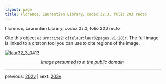 ```yaml
---
layout: page
title: Florence, Laurentian Library, codex 32.3, folio 203 recto
---
```


Florence, Laurentian Library, codex 32.3, folio 203 recto

Cite this object as `urn:cite2:citelaur:laur32pages.v1:203r`.  The full image is linked to a citation tool you can use to cite regions of the image.

[![laur32_3_0413](http://www.homermultitext.org/iipsrv?IIIF=/project/homer/pyramidal/deepzoom/citelaur/laur32imgs/v1/laur32_3_0413.tif/full/800,/0/default.jpg)](http://www.homermultitext.org/ict2/?urn=urn:cite2:citelaur:laur32imgs.v1:laur32_3_0413) 

<p style="text-align: center; font-style: italic;">Image presumed to in the public domain.</p>

---

previous: [202v](../202v/) | next: [203v](../203v/)